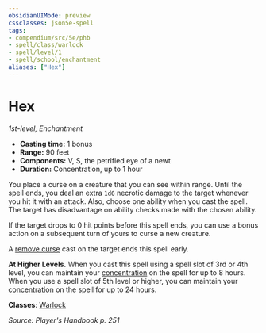 ```yaml
---
obsidianUIMode: preview
cssclasses: json5e-spell
tags:
- compendium/src/5e/phb
- spell/class/warlock
- spell/level/1
- spell/school/enchantment
aliases: ["Hex"]
---
```

# Hex
*1st-level, Enchantment*  

- **Casting time:** 1 bonus
- **Range:** 90 feet
- **Components:** V, S, the petrified eye of a newt
- **Duration:** Concentration, up to 1 hour

You place a curse on a creature that you can see within range. Until the spell ends, you deal an extra `1d6` necrotic damage to the target whenever you hit it with an attack. Also, choose one ability when you cast the spell. The target has disadvantage on ability checks made with the chosen ability.

If the target drops to 0 hit points before this spell ends, you can use a bonus action on a subsequent turn of yours to curse a new creature.

A [remove curse](/compendium/spells/remove-curse.md) cast on the target ends this spell early.

**At Higher Levels.** When you cast this spell using a spell slot of 3rd or 4th level, you can maintain your [concentration](2.%20GM%20Tools/Misc%20DND%20Handbook/compendium/rules/conditions.md#concentration) on the spell for up to 8 hours. When you use a spell slot of 5th level or higher, you can maintain your [concentration](2.%20GM%20Tools/Misc%20DND%20Handbook/compendium/rules/conditions.md#concentration) on the spell for up to 24 hours.

**Classes**: [Warlock](/compendium/classes/warlock.md)

*Source: Player's Handbook p. 251*